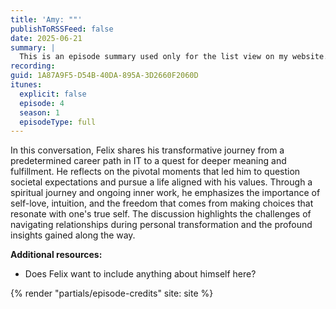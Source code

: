 ```yaml
---
title: 'Amy: ""'
publishToRSSFeed: false
date: 2025-06-21
summary: |
  This is an episode summary used only for the list view on my website.
recording:
guid: 1A87A9F5-D54B-40DA-895A-3D2660F2060D
itunes:
  explicit: false
  episode: 4
  season: 1
  episodeType: full
---
```


In this conversation, Felix shares his transformative journey from a predetermined career path in IT to a quest for deeper meaning and fulfillment. He reflects on the pivotal moments that led him to question societal expectations and pursue a life aligned with his values. Through a spiritual journey and ongoing inner work, he emphasizes the importance of self-love, intuition, and the freedom that comes from making choices that resonate with one's true self. The discussion highlights the challenges of navigating relationships during personal transformation and the profound insights gained along the way.

**Additional resources:**

- Does Felix want to include anything about himself here?

{% render "partials/episode-credits" site: site %}
